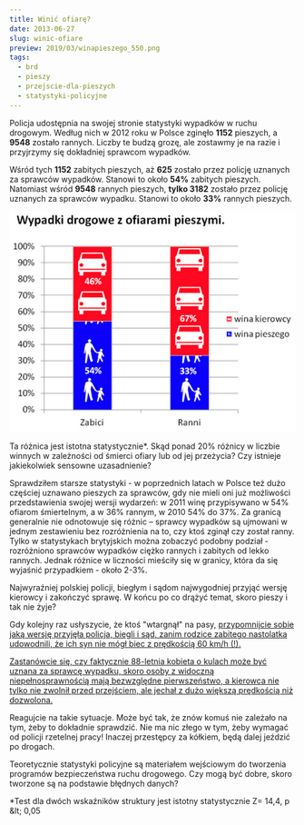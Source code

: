 ```yaml
---
title: Winić ofiarę?
date: 2013-06-27
slug: winic-ofiare
preview: 2019/03/winapieszego_550.png
tags:
  - brd
  - pieszy
  - przejscie-dla-pieszych
  - statystyki-policyjne
---
```

Policja udostępnia na swojej stronie statystyki wypadków w ruchu drogowym. Według nich w 2012 roku w Polsce zginęło **1152** pieszych, a **9548** zostało rannych. Liczby te budzą grozę, ale zostawmy je na razie i przyjrzymy się dokładniej sprawcom wypadków.

Wśród tych **1152** zabitych pieszych, aż **625** zostało przez policję uznanych za sprawców wypadków. Stanowi to około **54%** zabitych pieszych. Natomiast wśród **9548** rannych pieszych, **tylko 3182** zostało przez policję uznanych za sprawców wypadku. Stanowi to około **33%** rannych pieszych.

![Alt text](/images/winapieszego_550.png)

Ta różnica jest istotna statystycznie*. Skąd ponad 20% różnicy w liczbie winnych w zależności od śmierci ofiary lub od jej przeżycia? Czy istnieje jakiekolwiek sensowne uzasadnienie?

Sprawdziłem starsze statystyki - w poprzednich latach w Polsce też dużo częściej uznawano pieszych za sprawców, gdy nie mieli oni już możliwości przedstawienia swojej wersji wydarzeń: w 2011 winę przypisywano w 54% ofiarom śmiertelnym, a w 36% rannym, w 2010 54% do 37%. Za granicą generalnie nie odnotowuje się różnic – sprawcy wypadków są ujmowani w jednym zestawieniu bez rozróżnienia na to, czy ktoś zginął czy został ranny. Tylko w statystykach brytyjskich można zobaczyć podobny podział - rozróżniono sprawców wypadków ciężko rannych i zabitych od lekko rannych. Jednak różnice w liczności mieściły się w granicy, która da się wyjaśnić przypadkiem - około 2-3%.

Najwyraźniej polskiej policji, biegłym i sądom najwygodniej przyjąć wersję kierowcy i zakończyć sprawę. W końcu po co drążyć temat, skoro pieszy i tak nie żyje?

Gdy kolejny raz usłyszycie, że ktoś "wtargnął" na pasy, [przypomnijcie sobie jaką wersję przyjęła policja, biegli i sąd, zanim rodzice zabitego nastolatka udowodnili, że ich syn nie mógł biec z prędkością 60 km/h (!).](https://tvn24.pl/polska/dziecko-nie-biega-szybciej-niz-usain-bolt-kierowca-skazany-ra191444-3531503)

[Zastanówcie się, czy faktycznie 88-letnia kobieta o kulach może być uznana za sprawcę wypadku, skoro osoby z widoczną niepełnosprawnością mają bezwzględne pierwszeństwo, a kierowca nie tylko nie zwolnił przed przejściem, ale jechał z dużo większą prędkością niż dozwolona.](https://radom.wyborcza.pl/radom/7,48201,13772357,staruszka-o-kulach-pod-kolami-biegly-winna-wtargnela.html)

Reagujcie na takie sytuacje. Może być tak, że znów komuś nie zależało na tym, żeby to dokładnie sprawdzić. Nie ma nic złego w tym, żeby wymagać od policji rzetelnej pracy! Inaczej przestępcy za kółkiem, będą dalej jeździć po drogach.

Teoretycznie statystyki policyjne są materiałem wejściowym do tworzenia programów bezpieczeństwa ruchu drogowego. Czy mogą być dobre, skoro tworzone są na podstawie błędnych danych?

*Test dla dwóch wskaźników struktury jest istotny statystycznie Z= 14,4, p &amp;lt; 0,05
